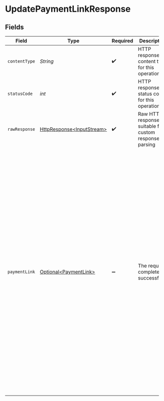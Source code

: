 # UpdatePaymentLinkResponse


## Fields

| Field                                                                                                                                                                                                                                                                                                                                                                                                                                                                                                                                                                                                                                                                                      | Type                                                                                                                                                                                                                                                                                                                                                                                                                                                                                                                                                                                                                                                                                       | Required                                                                                                                                                                                                                                                                                                                                                                                                                                                                                                                                                                                                                                                                                   | Description                                                                                                                                                                                                                                                                                                                                                                                                                                                                                                                                                                                                                                                                                | Example                                                                                                                                                                                                                                                                                                                                                                                                                                                                                                                                                                                                                                                                                    |
| ------------------------------------------------------------------------------------------------------------------------------------------------------------------------------------------------------------------------------------------------------------------------------------------------------------------------------------------------------------------------------------------------------------------------------------------------------------------------------------------------------------------------------------------------------------------------------------------------------------------------------------------------------------------------------------------ | ------------------------------------------------------------------------------------------------------------------------------------------------------------------------------------------------------------------------------------------------------------------------------------------------------------------------------------------------------------------------------------------------------------------------------------------------------------------------------------------------------------------------------------------------------------------------------------------------------------------------------------------------------------------------------------------ | ------------------------------------------------------------------------------------------------------------------------------------------------------------------------------------------------------------------------------------------------------------------------------------------------------------------------------------------------------------------------------------------------------------------------------------------------------------------------------------------------------------------------------------------------------------------------------------------------------------------------------------------------------------------------------------------ | ------------------------------------------------------------------------------------------------------------------------------------------------------------------------------------------------------------------------------------------------------------------------------------------------------------------------------------------------------------------------------------------------------------------------------------------------------------------------------------------------------------------------------------------------------------------------------------------------------------------------------------------------------------------------------------------ | ------------------------------------------------------------------------------------------------------------------------------------------------------------------------------------------------------------------------------------------------------------------------------------------------------------------------------------------------------------------------------------------------------------------------------------------------------------------------------------------------------------------------------------------------------------------------------------------------------------------------------------------------------------------------------------------ |
| `contentType`                                                                                                                                                                                                                                                                                                                                                                                                                                                                                                                                                                                                                                                                              | *String*                                                                                                                                                                                                                                                                                                                                                                                                                                                                                                                                                                                                                                                                                   | :heavy_check_mark:                                                                                                                                                                                                                                                                                                                                                                                                                                                                                                                                                                                                                                                                         | HTTP response content type for this operation                                                                                                                                                                                                                                                                                                                                                                                                                                                                                                                                                                                                                                              |                                                                                                                                                                                                                                                                                                                                                                                                                                                                                                                                                                                                                                                                                            |
| `statusCode`                                                                                                                                                                                                                                                                                                                                                                                                                                                                                                                                                                                                                                                                               | *int*                                                                                                                                                                                                                                                                                                                                                                                                                                                                                                                                                                                                                                                                                      | :heavy_check_mark:                                                                                                                                                                                                                                                                                                                                                                                                                                                                                                                                                                                                                                                                         | HTTP response status code for this operation                                                                                                                                                                                                                                                                                                                                                                                                                                                                                                                                                                                                                                               |                                                                                                                                                                                                                                                                                                                                                                                                                                                                                                                                                                                                                                                                                            |
| `rawResponse`                                                                                                                                                                                                                                                                                                                                                                                                                                                                                                                                                                                                                                                                              | [HttpResponse\<InputStream>](https://docs.oracle.com/en/java/javase/11/docs/api/java.net.http/java/net/http/HttpResponse.html)                                                                                                                                                                                                                                                                                                                                                                                                                                                                                                                                                             | :heavy_check_mark:                                                                                                                                                                                                                                                                                                                                                                                                                                                                                                                                                                                                                                                                         | Raw HTTP response; suitable for custom response parsing                                                                                                                                                                                                                                                                                                                                                                                                                                                                                                                                                                                                                                    |                                                                                                                                                                                                                                                                                                                                                                                                                                                                                                                                                                                                                                                                                            |
| `paymentLink`                                                                                                                                                                                                                                                                                                                                                                                                                                                                                                                                                                                                                                                                              | [Optional\<PaymentLink>](../../models/components/PaymentLink.md)                                                                                                                                                                                                                                                                                                                                                                                                                                                                                                                                                                                                                           | :heavy_minus_sign:                                                                                                                                                                                                                                                                                                                                                                                                                                                                                                                                                                                                                                                                         | The request completed successfully.                                                                                                                                                                                                                                                                                                                                                                                                                                                                                                                                                                                                                                                        | {<br/>"code": "3QLHtONjd5",<br/>"mode": "sandbox",<br/>"status": "active",<br/>"partnerAccountID": "d290f1ee-6c54-4b01-90e6-d701748f0851",<br/>"merchantAccountID": "34233b72-780c-4e0e-8b08-cbbe1bc878f8",<br/>"merchantPaymentMethodID": "4c4e7f8e-81f4-4f3d-8f6f-6f6e7f8e4c4e",<br/>"link": "https://moov.money/3QLHtONjd5",<br/>"amount": {<br/>"currency": "USD",<br/>"value": 10000<br/>},<br/>"uses": 0,<br/>"display": {<br/>"title": "Example Payment Link",<br/>"description": "This is an example payment link.",<br/>"callToAction": "pay"<br/>},<br/>"customer": {<br/>"requirePhone": true<br/>},<br/>"payment": {<br/>"allowedMethods": [<br/>"card-payment",<br/>"ach-debit-collect"<br/>]<br/>},<br/>"updatedOn": "2025-01-09T17:09:13.33Z",<br/>"createdOn": "2025-01-09T17:09:13.33Z"<br/>} |